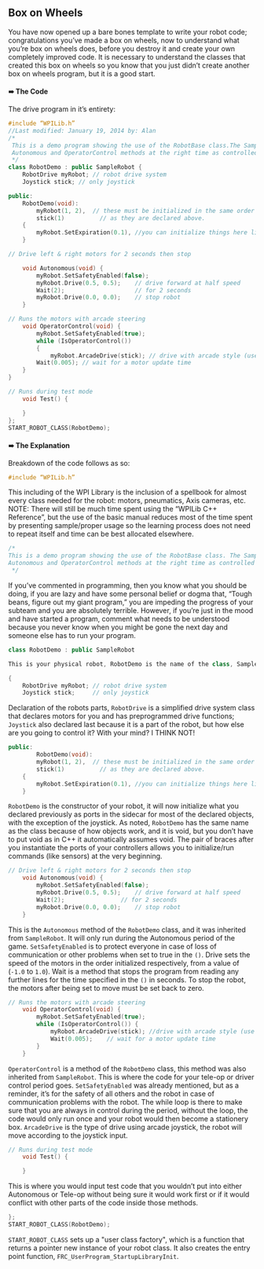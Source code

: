 ## Box on Wheels

You have now opened up a bare bones template to write your robot code; congratulations you’ve made a box on wheels, now to understand what you’re box on wheels does, before you destroy it and create your own completely improved code. It is necessary to understand the classes that created this box on wheels so you know that you just didn’t create another box on wheels program, but it is a good start.

#### ➠ The Code
The drive program in it’s entirety:

```c++
#include “WPILib.h”
//Last modified: January 19, 2014 by: Alan
/*
 This is a demo program showing the use of the RobotBase class.The SampleRobot class is the base of a robot application that will automatically call your
 Autonomous and OperatorControl methods at the right time as controlled by the switches on the driver station or the field controls.
 */
class RobotDemo : public SampleRobot {
    RobotDrive myRobot;	// robot drive system
    Joystick stick;	// only joystick

public:
	RobotDemo(void):
        myRobot(1, 2),	// these must be initialized in the same order
        stick(1)		  // as they are declared above.
	{
		myRobot.SetExpiration(0.1), //you can initialize things here like gyros at construction
	}

// Drive left & right motors for 2 seconds then stop

	void Autonomous(void) {
		myRobot.SetSafetyEnabled(false);
		myRobot.Drive(0.5, 0.5);	// drive forward at half speed
		Wait(2);				    // for 2 seconds
		myRobot.Drive(0.0, 0.0);	// stop robot
	}

// Runs the motors with arcade steering
	void OperatorControl(void) {
		myRobot.SetSafetyEnabled(true);
		while (IsOperatorControl())
		{
			myRobot.ArcadeDrive(stick); // drive with arcade style (use right stick)
		Wait(0.005); // wait for a motor update time
	}
}

// Runs during test mode
    void Test() {

    }
};
START_ROBOT_CLASS(RobotDemo);
```


#### ➠ The Explanation
Breakdown of the code follows as so:

```c++
#include “WPILib.h”
```

This including of the WPI Library is the inclusion of a spellbook for almost every class needed for the robot: motors, pneumatics, Axis cameras, etc.
NOTE: There will still be much time spent using the “WPILib C++ Reference”, but the use of the basic manual reduces most of the time spent by presenting sample/proper usage so the learning process does not need to repeat itself and time can be best allocated elsewhere.

```c++
/*
This is a demo program showing the use of the RobotBase class. The SampleRobot class is the base of a robot application that will automatically call your
Autonomous and OperatorControl methods at the right time as controlled by the switches on the driver station or the field controls.
 */
```

If you’ve commented in programming, then you know what you should be doing, if you are lazy and have some personal belief or dogma that, “Tough beans, figure out my giant program,” you are impeding the progress of your subteam and you are absolutely terrible. However, if you’re just in the mood and have started a program, comment what needs to be understood because you never know when you might be gone the next day and someone else has to run your program.

```c++
class RobotDemo : public SampleRobot

This is your physical robot, RobotDemo is the name of the class, SampleRobot is the class that RobotDemo inherits it’s methods.

{
	RobotDrive myRobot;	// robot drive system
	Joystick stick;	    // only joystick
```

Declaration of the robots parts, `RobotDrive` is a simplified drive system class that declares motors for you and has preprogrammed drive functions; `Joystick` also declared last because it is a part of the robot, but how else are you going to control it? With your mind? I THINK NOT!

```c++
public:
		RobotDemo(void):
        myRobot(1, 2),	// these must be initialized in the same order
        stick(1)		  // as they are declared above.
	{
		myRobot.SetExpiration(0.1), //you can initialize things here like gyros at construction
	}
```

`RobotDemo` is the constructor of your robot, it will now initialize what you declared previously as ports in the sidecar for most of the declared objects, with the exception of the joystick. As noted, `RobotDemo` has the same name as the class because of how objects work, and it is void, but you don’t have to put void as in C++ it automatically assumes void. The pair of braces after you instantiate the ports of your controllers allows you to initialize/run commands (like sensors) at the very beginning.

```c++
// Drive left & right motors for 2 seconds then stop
	void Autonomous(void) {
		myRobot.SetSafetyEnabled(false);
		myRobot.Drive(0.5, 0.5);	// drive forward at half speed
		Wait(2);				// for 2 seconds
		myRobot.Drive(0.0, 0.0);	// stop robot
	}
```

This is the `Autonomous` method of the `RobotDemo` class, and it was inherited from `SampleRobot`. It will only run during the Autonomous period of the game. `SetSafetyEnabled` is to protect everyone in case of loss of communication or other problems when set to true in the `()`. Drive sets the speed of the motors in the order initialized respectively, from a value of (`-1.0` to `1.0`). Wait is a method that stops the program from reading any further lines for the time specified in the `()` in seconds. To stop the robot, the motors after being set to move must be set back to zero.

```c++
// Runs the motors with arcade steering
	void OperatorControl(void) {
		myRobot.SetSafetyEnabled(true);
		while (IsOperatorControl()) {
			myRobot.ArcadeDrive(stick); //drive with arcade style (use right stick)
		    Wait(0.005);	// wait for a motor update time
	    }
    }
```

`OperatorControl` is a method of the `RobotDemo` class, this method was also inherited from `SampleRobot`. This is where the code for your tele-op or driver control period goes. `SetSafetyEnabled` was already mentioned, but as a reminder, it’s for the safety of all others and the robot in case of communication problems with the robot. The while loop is there to make sure that you are always in control during the period, without the loop, the code would only run once and your robot would then become a stationery box. `ArcadeDrive` is the type of drive using arcade joystick, the robot will move according to the joystick input.

```c++
// Runs during test mode
	void Test() {

    }
```

This is where you would input test code that you wouldn’t put into either Autonomous or Tele-op without being sure it would work first or if it would conflict with other parts of the code inside those methods.

```c++
};
START_ROBOT_CLASS(RobotDemo);
```

`START_ROBOT_CLASS` sets up a "user class factory", which is a function that returns a pointer new instance of your robot class. It also creates the entry point function, `FRC_UserProgram_StartupLibraryInit`.